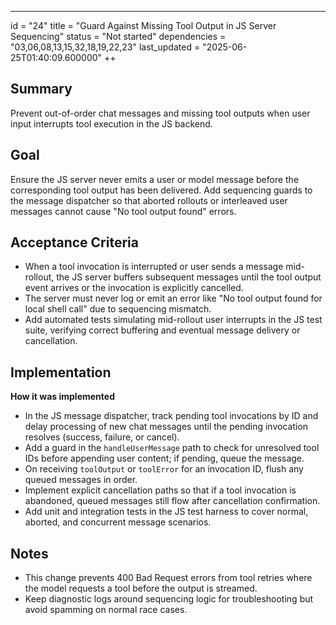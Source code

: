 ---
id = "24"
title = "Guard Against Missing Tool Output in JS Server Sequencing"
status = "Not started"
dependencies = "03,06,08,13,15,32,18,19,22,23"
last_updated = "2025-06-25T01:40:09.600000"
++

## Summary
Prevent out-of-order chat messages and missing tool outputs when user input interrupts tool execution in the JS backend.

## Goal
Ensure the JS server never emits a user or model message before the corresponding tool output has been delivered. Add sequencing guards to the message dispatcher so that aborted rollouts or interleaved user messages cannot cause "No tool output found" errors.

## Acceptance Criteria

- When a tool invocation is interrupted or user sends a message mid-rollout, the JS server buffers subsequent messages until the tool output event arrives or the invocation is explicitly cancelled.
- The server must never log or emit an error like "No tool output found for local shell call" due to sequencing mismatch.
- Add automated tests simulating mid-rollout user interrupts in the JS test suite, verifying correct buffering and eventual message delivery or cancellation.

## Implementation

**How it was implemented**  
- In the JS message dispatcher, track pending tool invocations by ID and delay processing of new chat messages until the pending invocation resolves (success, failure, or cancel).
- Add a guard in the `handleUserMessage` path to check for unresolved tool IDs before appending user content; if pending, queue the message.
- On receiving `toolOutput` or `toolError` for an invocation ID, flush any queued messages in order.
- Implement explicit cancellation paths so that if a tool invocation is abandoned, queued messages still flow after cancellation confirmation.
- Add unit and integration tests in the JS test harness to cover normal, aborted, and concurrent message scenarios.

## Notes

- This change prevents 400 Bad Request errors from tool retries where the model requests a tool before the output is streamed.
- Keep diagnostic logs around sequencing logic for troubleshooting but avoid spamming on normal race cases.
